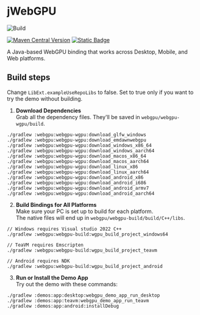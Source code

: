 # jWebGPU

![Build](https://github.com/xpenatan/jWebGPU/actions/workflows/snapshot.yml/badge.svg)

[![Maven Central Version](https://img.shields.io/maven-central/v/com.github.xpenatan.jWebGPU/webgpu-core)](https://central.sonatype.com/artifact/com.github.xpenatan.jWebGPU/webgpu-core)
[![Static Badge](https://img.shields.io/badge/snapshot---SNAPSHOT-red)](https://central.sonatype.com/service/rest/repository/browse/maven-snapshots/com/github/xpenatan/jWebGPU/)

A Java-based WebGPU binding that works across Desktop, Mobile, and Web platforms.

## Build steps

Change `LibExt.exampleUseRepoLibs` to false. Set to true only if you want to try the demo without building.

1) **Download Dependencies**  
   Grab all the dependency files. They'll be saved in `webgpu/webgpu-wgpu/build`.
```
./gradlew :webgpu:webgpu-wgpu:download_glfw_windows
./gradlew :webgpu:webgpu-wgpu:download_emdawnwebgpu
./gradlew :webgpu:webgpu-wgpu:download_windows_x86_64
./gradlew :webgpu:webgpu-wgpu:download_windows_aarch64
./gradlew :webgpu:webgpu-wgpu:download_macos_x86_64
./gradlew :webgpu:webgpu-wgpu:download_macos_aarch64
./gradlew :webgpu:webgpu-wgpu:download_linux_x86
./gradlew :webgpu:webgpu-wgpu:download_linux_aarch64
./gradlew :webgpu:webgpu-wgpu:download_android_x86
./gradlew :webgpu:webgpu-wgpu:download_android_i686
./gradlew :webgpu:webgpu-wgpu:download_android_armv7
./gradlew :webgpu:webgpu-wgpu:download_android_aarch64
```

2) **Build Bindings for All Platforms**  
   Make sure your PC is set up to build for each platform.  
   The native files will end up in `webgpu/webgpu-build/build/C++/libs`.
```
// Windows requires Visual studio 2022 C++
./gradlew :webgpu:webgpu-build:wgpu_build_project_windows64

// TeaVM requires Emscripten
./gradlew :webgpu:webgpu-build:wgpu_build_project_teavm

// Android requires NDK
./gradlew :webgpu:webgpu-build:wgpu_build_project_android
```

3) **Run or Install the Demo App**  
   Try out the demo with these commands:
```
./gradlew :demos:app:desktop:webgpu_demo_app_run_desktop
./gradlew :demos:app:teavm:webgpu_demo_app_run_teavm
./gradlew :demos:app:android:installDebug
```